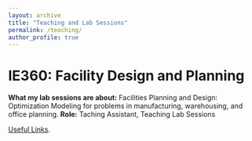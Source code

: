 ```yaml
---
layout: archive
title: "Teaching and Lab Sessions"
permalink: /teaching/
author_profile: true
---
```


# IE360: Facility Design and Planning 

**What my lab sessions are about:** Facilities Planning and Design: Optimization Modeling for problems in manufacturing, warehousing, and office planning.
**Role:** Taching Assistant, Teaching Lab Sessions

[Useful Links](https://rezaym.github.io/teaching/IE360/).

